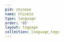```yaml
---
pid: chinese
name: Chinese
type: language
order: '05'
layout: tagpage
collection: language_tags
---
```

